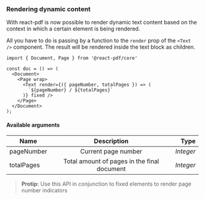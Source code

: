 ### Rendering dynamic content

With react-pdf is now possible to render dynamic text content based on the context in which a certain element is being rendered.

All you have to do is passing by a function to the `render` prop of the `<Text />` component. The result will be rendered inside the text block as children.

```
import { Document, Page } from '@react-pdf/core'

const doc = () => (
  <Document>
    <Page wrap>
      <Text render={({ pageNumber, totalPages }) => (
        `${pageNumber} / ${totalPages}`
      )} fixed />
    </Page>
  </Document>
);
```

#### Available arguments

| Name        | Description                                                            |  Type             |
| ----------- |:----------------------------------------------------------------------:| -----------------:|
| pageNumber  | Current page number                                                    | *Integer*         |
| totalPages  | Total amount of pages in the final document                            | *Integer*         |


> **Protip:** Use this API in conjunction to fixed elements to render page number indicators
